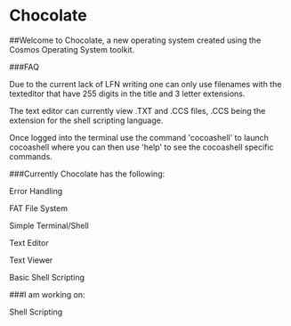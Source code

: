 # Chocolate

##Welcome to Chocolate, a new operating system created using the Cosmos Operating System toolkit.

###FAQ

Due to the current lack of LFN writing one can only use filenames with the texteditor
that have 255 digits in the title and 3 letter extensions. 

The text editor can currently view .TXT and .CCS files, .CCS being the extension for the shell scripting language.

Once logged into the terminal use the command 'cocoashell' to launch cocoashell
where you can then use 'help' to see the cocoashell specific commands.

###Currently Chocolate has the following:

Error Handling

FAT File System

Simple Terminal/Shell

Text Editor

Text Viewer

Basic Shell Scripting


###I am working on:

Shell Scripting